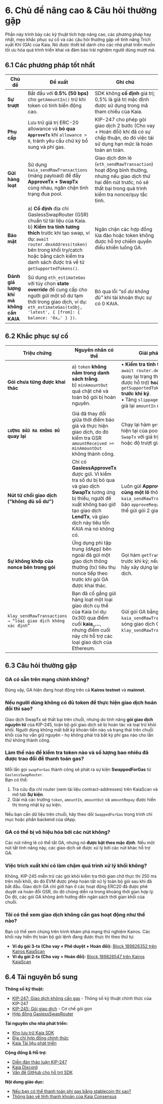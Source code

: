 # 6. Chủ đề nâng cao & Câu hỏi thường gặp

Phần này trình bày các kỹ thuật tích hợp nâng cao, các phương pháp hay nhất, mẹo khắc phục sự cố và các câu hỏi thường gặp về tính năng Trích xuất Khí (GA) của Kaia. Nó được thiết kế dành cho các nhà phát triển muốn tối ưu hóa quá trình triển khai và đảm bảo trải nghiệm người dùng mượt mà.

## 6.1 Các phương pháp tốt nhất

| Chủ đề                                   | Đề xuất                                                                                                                                                                                                                                                                                                                                           | Ghi chú                                                                                                                                                                                                      |
| ---------------------------------------- | ------------------------------------------------------------------------------------------------------------------------------------------------------------------------------------------------------------------------------------------------------------------------------------------------------------------------------------------------- | ------------------------------------------------------------------------------------------------------------------------------------------------------------------------------------------------------------ |
| **Sự trượt**                             | Bắt đầu với **0.5% (50 bps)** cho `getAmountIn()` trừ khi token có tính biến động cao.                                                                                                                                                                                                         | SDK không **cố định** giá trị; 0,5% là giá trị mặc định được sử dụng trong mã tham chiếu của Kaia.                                                                                           |
| **Phụ cấp**                              | Lưu trữ giá trị ERC-20 allowance và **bỏ qua `ApproveTx`** khi `allowance > 0`, tránh yêu cầu chữ ký bổ sung và phí gas.                                                                                                                                                                                                          | KIP-247 cho phép gói giao dịch 2 bước (Cho vay + Hoán đổi) khi đã có sự chấp thuận, do đó việc tái sử dụng hạn mức là hoàn toàn an toàn.                                  |
| **Gửi hàng loạt**                        | Sử dụng `kaia_sendRawTransactions` (mảng payload) để đẩy **ApproveTx + SwapTx** cùng nhau, ngăn chặn tình trạng đua pool.                                                                                                                                                                                      | Giao dịch đơn lẻ (`eth_sendRawTransaction`) hoạt động bình thường, nhưng nếu giao dịch thứ hai đến nút trước, nó sẽ thất bại trong quá trình kiểm tra nonce/quy tắc tĩnh. |
| **Bảo mật**                              | a) **Cố định** địa chỉ GaslessSwapRouter (GSR) chuẩn từ tài liệu của Kaia. <br/>b) **Kiểm tra tính tương thích** trước khi tạo swap, ví dụ: `await router.dexAddress(token)` bên trong khối try/catch hoặc bằng cách kiểm tra danh sách được trả về từ `getSupportedTokens()`. | Ngăn chặn các hợp đồng lừa đảo hoặc token không được hỗ trợ chiếm quyền điều khiển luồng GA.                                                                                                 |
| **Đánh giá lượng khí mà không cần KAIA** | Sử dụng `eth_estimateGas` với tùy chọn **state override** để cung cấp cho người gửi một số dư tạm thời trong giao dịch, ví dụ: `eth_estimateGas(txObj, 'latest', { [from]: { balance: '0x…' } })`.                                                                                                                | Bỏ qua lỗi _“số dư không đủ”_ khi tài khoản thực sự có 0 KAIA.                                                                                                                               |

## 6.2 Khắc phục sự cố

| Triệu chứng                                                     | Nguyên nhân có thể                                                                                                                                                                                                                                 | Giải pháp được đề xuất                                                                                                                                                                                                                                                                                                                              |
| --------------------------------------------------------------- | -------------------------------------------------------------------------------------------------------------------------------------------------------------------------------------------------------------------------------------------------- | --------------------------------------------------------------------------------------------------------------------------------------------------------------------------------------------------------------------------------------------------------------------------------------------------------------------------------------------------- |
| **Gói chưa từng được khai thác**                                | a) `token` **không nằm trong danh sách trắng**. <br/>b) `minAmountOut` quá chặt chẽ và toàn bộ gói bị hoàn nguyên.                                                                                                 | • **Kiểm tra tính tương thích trước tiên**: `await router.dexAddress(token)` (sẽ quay lại trạng thái ban đầu nếu không được hỗ trợ) **hoặc** `getSupportedTokens().includes(token)` **trước khi ký**.<br/>• Tăng `slippageBps` hoặc yêu cầu báo giá lại `amountIn` ngay lập tức. |
| **`LƯỢNG ĐẦU RA KHÔNG ĐỦ` quay lại**                            | Giá đã thay đổi giữa thời điểm báo giá và thực hiện giao dịch, do đó kiểm tra GSR `amountReceived >= minAmountOut` không thành công.                                                                                               | Chạy lại hàm `getAmountIn()` với số dư hiện tại của pool, sau đó xây dựng lại `SwapTx` với giá trị `minAmountOut` cao hơn hoặc độ trượt giá rộng hơn.                                                                                                                                                                               |
| **Nút từ chối giao dịch ("không đủ số dư")** | Chỉ có **GaslessApproveTx** được gửi. Vì kiểm tra số dư bị bỏ qua và giao dịch **SwapTx** tương ứng bị thiếu, người đề xuất không bao giờ tạo giao dịch **LendTx**, và giao dịch này tiêu tốn KAIA mà nó không có. | Luôn gửi **ApproveTx & SwapTx trong cùng một lô** thông qua `kaia_sendRawTransactions`, hoặc đảm bảo `approveRequired == false` để có thể gửi gói 2 giao dịch.                                                                                                                                                  |
| **Sự không khớp của nonce bên trong gói**                       | Ứng dụng phi tập trung (dApp) bên ngoài đã gửi một giao dịch thông thường (tx) tiêu thụ nonce tiếp theo trước khi gói GA được khai thác.                                                     | Gọi hàm `getTransactionCount()` ngay trước khi ký; nếu nonce đã thay đổi, hãy xây dựng lại cả hai đối tượng giao dịch.                                                                                                                                                                                                              |
| `klay_sendRawTransactions → “loại giao dịch không xác định”`    | Bạn đã cố gắng gửi hàng loạt một loại giao dịch cụ thể của Kaia (ví dụ: 0x30) qua điểm cuối **kaia_…**, nhưng điểm cuối này chỉ hỗ trợ các loại giao dịch của Ethereum.    | Gửi gói GA bằng `kaia_sendRawTransactions`, sau đó phát sóng giao dịch 0x30 AppTx bằng `klay_sendRawTransaction`.                                                                                                                                                                                                                   |

## 6.3 Câu hỏi thường gặp

### GA có sẵn trên mạng chính không?

Đúng vậy, GA hiện đang hoạt động trên cả **Kairos testnet** và **mainnet**.

### Nếu người dùng không có đủ token để thực hiện giao dịch hoán đổi thì sao?

Giao dịch SwapTx sẽ thất bại trên chuỗi, nhưng do tính năng **gói giao dịch nguyên tử** của KIP-245, toàn bộ gói giao dịch sẽ bị hoàn tác và loại trừ khỏi khối. Người dùng không mất bất kỳ khoản tiền nào và trạng thái trên chuỗi khối của họ vẫn giữ nguyên - họ không phải trả bất kỳ phí gas nào cho lần thử không thành công.

### Làm thế nào để kiểm tra token nào và số lượng bao nhiêu đã được trao đổi để thanh toán gas?

Mỗi lần gọi `swapForGas` thành công sẽ phát ra sự kiện **SwappedForGas** từ `GaslessSwapRouter`.\
Bạn có thể:

1. Tra cứu địa chỉ router (xem tài liệu contract-addresses) trên KaiaScan và mở tab **Sự kiện**.
2. Giải mã các trường `token`, `amountIn`, `amountOut` và `amountRepay` được hiển thị trong nhật ký sự kiện.

Nếu bạn cần dữ liệu trên chuỗi, hãy theo dõi `SwappedForGas` trong trình chỉ mục hoặc phần backend của dApp.

### GA có thể bị vô hiệu hóa bởi các nút không?

Các nút riêng lẻ có thể tắt GA, nhưng nó **được bật theo mặc định**. Nếu một nút tắt tính năng này, các giao dịch sẽ được xử lý bởi các nút khác hỗ trợ GA.

### Việc trích xuất khí có làm chậm quá trình xử lý khối không?

Không. KIP-245 miễn trừ các gói khỏi kiểm tra thời gian chờ thực thi 250 ms trên mỗi khối, do đó EVM được phép hoàn tất xử lý toàn bộ gói sau khi đã bắt đầu. Giao dịch GA chỉ giới hạn ở các hoạt động ERC20 đã được phê duyệt và hoán đổi GSR, do đó chúng diễn ra trong khoảng thời gian hợp lý. Do đó, các gói GA không ảnh hưởng đến ngân sách thời gian khối của chuỗi.

### Tôi có thể xem giao dịch không cần gas hoạt động như thế nào?

Bạn có thể xem chúng trên trình khám phá mạng thử nghiệm Kairos. Các khối này hiển thị toàn bộ gói lệnh đang được thực thi theo thứ tự:

- **Ví dụ gói 3-tx (Cho vay + Phê duyệt + Hoán đổi):** [Block 189826352 trên Kairos KaiaScan](https://kairos.kaiascan.io/block/189826352?tabId=blockTransactions&page=1)
- **Ví dụ gói 2-tx (Cho vay + Hoán đổi):** [Block 189826547 trên Kairos KaiaScan](https://kairos.kaiascan.io/block/189826547?tabId=blockTransactions)

## 6.4 Tài nguyên bổ sung

**Thông số kỹ thuật:**

- [KIP-247: Giao dịch không cần gas](https://kips.kaia.io/KIPs/kip-247) - Thông số kỹ thuật chính thức của KIP-247
- [KIP-245: Gói giao dịch](https://kips.kaia.io/KIPs/kip-245) - Cơ chế gói gọn
- [Hợp đồng GaslessSwapRouter](https://github.com/kaiachain/kaia/blob/v2.0.3/contracts/contracts/system_contracts/kip247/GaslessSwapRouter.sol)

**Tài nguyên cho nhà phát triển:**

- [Kho lưu trữ Kaia SDK](https://github.com/kaiachain/kaia-sdk)
- [Địa chỉ hợp đồng chính thức](https://docs.kaia.io/references/contract-addresses/)
- [Kaia Tài liệu phát triển](https://docs.kaia.io/)

**Cộng đồng & Hỗ trợ:**

- [Diễn đàn thảo luận KIP-247](https://devforum.kaia.io/t/discussion-on-kip-247/8089)
- [Kaia Discord](https://discord.gg/kaiachain)
- [Vấn đề GitHub cho hỗ trợ SDK](https://github.com/kaiachain/kaia-sdk/issues)

**Nội dung giáo dục:**

- [Nếu bạn có thể thanh toán phí gas bằng stablecoin thì sao?](https://medium.com/kaiachain/pay-for-gas-fees-with-any-token-a-deep-dive-into-kaias-trustless-gas-abstraction-d670355a096b)
- [Thông báo về tính thanh khoản của Kaia Consensus](https://medium.com/kaiachain/kaia-consensus-liquidity-a-new-paradigm-in-blockchain-liquidity-7c8a7393cd19)